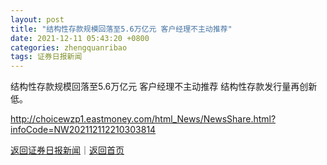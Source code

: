 ```yaml
---
layout: post
title: "结构性存款规模回落至5.6万亿元 客户经理不主动推荐"
date: 2021-12-11 05:43:20 +0800
categories: zhengquanribao
tags: 证券日报新闻
---
```

结构性存款规模回落至5.6万亿元 客户经理不主动推荐
结构性存款发行量再创新低。

<http://choicewzp1.eastmoney.com/html_News/NewsShare.html?infoCode=NW202112112210303814>

[返回证券日报新闻](//finews.withounder.com/zhengquanribao/)｜[返回首页](//finews.withounder.com/)